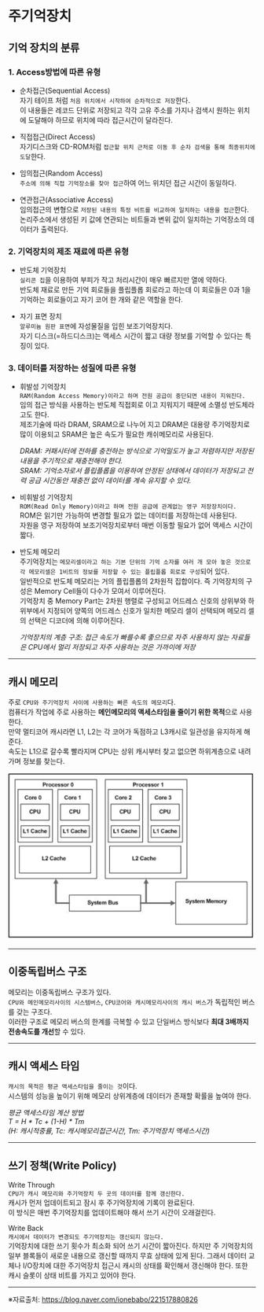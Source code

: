 # 주기억장치

## 기억 장치의 분류

### 1. Access방법에 따른 유형

- 순차접근(Sequential Access)  
  자기 테이프 처럼 `처음 위치에서 시작하여 순차적으로 저장`한다.  
  이 내용들은 레코드 단위로 저장되고 각각 고유 주소를 가지나 검색시 원하는 위치에 도달해야 하므로 위치에 따라 접근시간이 달라진다.

- 직접접근(Direct Access)  
  자기디스크와 CD-ROM처럼 `접근할 위치 근처로 이동 후 순차 검색을 통해 최종위치에 도달`한다.

- 임의접근(Random Access)  
  `주소에 의해 직접 기억장소를 찾아 접근`하여 어느 위치던 접근 시간이 동일하다.

- 연관접근(Associative Access)  
   임의접근의 변형으로 `저장된 내용의 특정 비트를 비교하여 일치하는 내용을 접근`한다.  
  논리주소에서 생성된 키 값에 연관되는 비트들과 변위 값이 일치하는 기억장소의 데이터가 출력된다.

### 2. 기억장치의 제조 재료에 따른 유형

- 반도체 기억장치  
  `실리콘 칩`을 이용하여 부피가 작고 처리시간이 매우 빠르지만 열에 약하다.  
  반도체 재료로 만든 기억 회로들을 플립플롭 회로라고 하는데 이 회로들은 0과 1을 기억하는 회로들이고 자기 코어 한 개와 같은 역할을 한다.

- 자기 표면 장치  
  `알루미늄 원판 표면`에 자성물질을 입힌 보조기억장치다.  
  자기 디스크(=하드디스크)는 액세스 시간이 짧고 대량 정보를 기억할 수 있다는 특징이 있다.

### 3. 데이터를 저장하는 성질에 따른 유형

- 휘발성 기억장치  
  `RAM(Random Access Memory)이라고 하며 전원 공급이 중단되면 내용이 지워진다.`  
  임의 접근 방식을 사용하는 반도체 직접회로 이고 지워지기 때문에 소멸성 반도체라고도 한다.  
  제조기술에 따라 DRAM, SRAM으로 나누어 지고 DRAM은 대용량 주기억장치로 많이 이용되고 SRAM은 높은 속도가 필요한 캐쉬메모리로 사용된다.

  _DRAM: 커패시터에 전하를 충전하는 방식으로 기억밀도가 높고 저렴하지만 저장된 내용을 주기적으로 재충전해야 한다._  
  _SRAM: 기억소자로서 플립플롭을 이용하여 안정된 상태에서 데이터가 저장되고 전력 공급 시간동안 재충전 없이 데이터를 계속 유지할 수 있다._

- 비휘발성 기억장치  
  `ROM(Read Only Memory)이라고 하며 전원 공급에 관계없는 영구 저장장치이다.`  
  ROM은 읽기만 가능하여 변경할 필요가 없는 데이터를 저장하는데 사용된다.  
  자원을 영구 저장하여 보조기억장치로부터 매번 이동할 필요가 없어 액세스 시간이 짧다.

- 반도체 메모리  
  주기억장치는 `메모리셀이라고 하는 기본 단위의 기억 소자를 여러 개 모아 놓은 것으로 각 메모리셀은 1비트의 정보를 저장할 수 있는 플립플롭 회로로 구성`되어 있다.  
  일반적으로 반도체 메모리는 거의 플립플롭의 2차원적 집합이다. 즉 기억장치의 구성은 Memory Cell들이 다수가 모여서 이루어진다.  
  기억장치 중 Memory Part는 2차원 행렬로 구성되고 어드레스 신호의 상위부와 하위부에서 지정되어 양쪽의 어드레스 신호가 일치한 메모리 셀이 선택되며 메모리 셀의 선택은 디코더에 의해 이루어진다.

  _기억장치의 계층 구조: 접근 속도가 빠를수록 좋으므로 자주 사용하지 않는 자료들은 CPU에서 멀리 저장되고 자주 사용하는 것은 가까이에 저장_

---

## 캐시 메모리

주로 `CPU와 주기억장치 사이에 사용하는 빠른 속도의 메모리`다.  
컴퓨터가 작업에 주로 사용하는 **메인메모리의 액세스타임을 줄이기 위한 목적**으로 사용한다.  
만약 멀티코어 캐시라면 L1, L2는 각 코어가 독점하고 L3캐시로 일관성을 유지하게 해준다.  
속도는 L1으로 갈수록 빨라지며 CPU는 상위 캐시부터 찾고 없으면 하위계층으로 내려가며 정보를 찾는다.

<img src="./imgs/CacheMemory.png" width="550px"></img>

---

## 이중독립버스 구조

메모리는 이중독립버스 구조가 있다.  
`CPU와 메인메모리사이의 시스템버스`, `CPU코어와 캐시메모리사이의 캐시 버스`가 독립적인 버스를 갖는 구조다.  
이러한 구조로 메모리 버스의 한계를 극복할 수 있고 단일버스 방식보다 **최대 3배까지 전송속도를 개선**할 수 있다.

---

## 캐시 액세스 타임

`캐시의 목적은 평균 액세스타임을 줄이는 것`이다.  
시스템의 성능을 높이기 위해 메모리 상위계층에 데이터가 존재할 확률을 높여야 한다.

_평균 액세스타임 계산 방법_  
_T = H * Tc + (1-H) * Tm_  
_(H: 캐시적중률, Tc: 캐시메모리접근시간, Tm: 주기억장치 액세스시간)_

---

## 쓰기 정책(Write Policy)

Write Through  
`CPU가 캐시 메모리와 주기억장치 두 곳의 데이터를 함께 갱신한다.`  
캐시가 먼저 업데이트되고 잠시 후 주기억장치에 기록이 완료된다.  
이 방식은 매번 주기억장치를 업데이트해야 해서 쓰기 시간이 오래걸린다.

Write Back  
`캐시에서 데이터가 변경되도 주기억장치는 갱신되지 않는다.`  
기억장치에 대한 쓰기 횟수가 최소화 되어 쓰기 시간이 짧아진다. 하지만 주 기억장치의 일부 블록들이 새로운 내용으로 갱신할 때까지 무효 상태에 있게 된다. 그래서 데이터 교체나 I/O장치에 대한 주기억장치 접근시 캐시의 상태를 확인해서 갱신해야 한다. 또한 캐시 슬롯이 상태 비트를 가지고 있어야 한다.

---

※자료출처: https://blog.naver.com/ionebabo/221517880826
